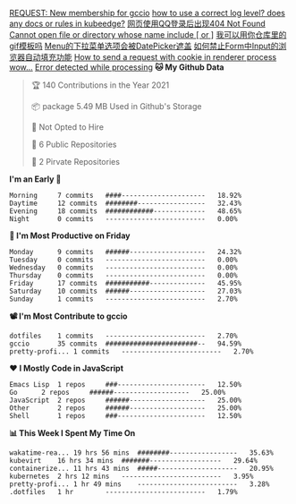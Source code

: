 <!--START_SECTION:waka-->

[REQUEST: New membership for gccio](https://github.com/kubeedge/community/issues/30)
[how to use a correct log level? does any docs or rules in kubeedge?](https://github.com/kubeedge/kubeedge/issues/2449)
[网页使用QQ登录后出现404 Not Found](https://github.com/siyuan-note/siyuan/issues/801)
[Cannot open file or directory whose name include [ or ]](https://github.com/preservim/nerdtree/issues/680)
[我可以用你仓库里的gif模板吗](https://github.com/xtyxtyx/sorry/issues/81)
[Menu的下拉菜单选项会被DatePicker遮盖](https://github.com/ant-design/ant-design/issues/1182)
[如何禁止Form中Input的浏览器自动填充功能](https://github.com/ant-design/ant-design/issues/1913)
[How to send a request with cookie in renderer process](https://github.com/electron/electron/issues/10849)
[wow...](https://github.com/xiaopaning/xiaopaning.github.io/issues/1)
[Error detected while processing](https://github.com/airblade/vim-gitgutter/issues/411)
**🐱 My Github Data**
> 🏆 140 Contributions in the Year 2021
 >
> 📦 package 5.49 MB Used in Github's Storage
 >
> 🚫 Not Opted to Hire
 >
> 🚪 6 Public Repositories
 >
> 🔑 2 Pirvate Repositories
 >

**I'm an Early 🐤** 
```text
Morning		7 commits	####---------------------	18.92%
Daytime		12 commits	########-----------------	32.43%
Evening		18 commits	############-------------	48.65%
Night		0 commits	-------------------------	0.00%
```

**📅 I'm Most Productive on Friday**
```text
Monday		9 commits	######-------------------	24.32%
Tuesday		0 commits	-------------------------	0.00%
Wednesday	0 commits	-------------------------	0.00%
Thursday	0 commits	-------------------------	0.00%
Friday		17 commits	###########--------------	45.95%
Saturday	10 commits	######-------------------	27.03%
Sunday		1 commits	-------------------------	2.70%
```

**📽 I'm Most Contribute to gccio**
```text
dotfiles	1 commits	-------------------------	2.70%
gccio		35 commits	#######################--	94.59%
pretty-profi...	1 commits	-------------------------	2.70%
```


**❤ I Mostly Code in JavaScript**

```text
Emacs Lisp	1 repos		###----------------------	12.50%
Go		2 repos		######-------------------	25.00%
JavaScript	2 repos		######-------------------	25.00%
Other		2 repos		######-------------------	25.00%
Shell		1 repos		###----------------------	12.50%
```

**📊 This Week I Spent My Time On**
```text
wakatime-rea...	19 hrs 56 mins	########-----------------	35.63%
kubevirt	16 hrs 34 mins	#######------------------	29.64%
containerize...	11 hrs 43 mins	#####--------------------	20.95%
kubernetes	2 hrs 12 mins	-------------------------	3.95%
pretty-profi...	1 hr 49 mins	-------------------------	3.28%
.dotfiles	1 hr		-------------------------	1.79%
```

<!--END_SECTION:waka-->
